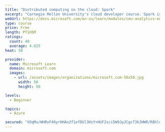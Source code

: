 ```yaml
---
title: "Distributed computing on the cloud: Spark"
excerpt: "Carnegie Mellon University's cloud developer course. Spark is an open-source cluster-computing framework with different strengths than MapReduce has. Learn about how Spark works."
webUrl: https://docs.microsoft.com/en-us/learn/modules/cmu-analytics-engines-spark/
type: course
price: Free
length: PT1H5M
ratings:
  count: 40
  average: 4.825
heat: 50

provider:
  name: Microsoft Learn
  domain: microsoft.com
  images:
    - url: /assets/images/organizations/microsoft.com-50x50.jpg
      width: 50
      height: 50

levels:
  - Beginner

topics:
  - Azure

secured: "VOqMu/WHRxF40yrHHAo2f1efDUl3HzY+HUF2sci5W9JpJCgcT3k3HWR/R8hluvv4cX2CIAT/O7VEREsoXGCl5Y8re8YyvBICCmY6Gi1JDJPxXaug75x40p/uEs64JuwkSSwg9xK8GUgBuRdT1Y9/jp75DMMkYIhEXk8BIzqbjR8Hsvlb/xV8WUj/eWZFVyYMazlC2gk2uHeJsa0PHhpKd4bdEfTXRfb6nz7aSb4e6iA9mxa9mJJ+YKJTMXkp6zJ2OZ2j2uYHegkz9RyHki56Wmy3ytaYP0LWudvqMhGypLFXVS1DlMBLvp+Z8aKrDkhJdl1GyQ+9o/I1EbJu4PUxFhQBh9dPt9kSt+3CezqKJhHGsJ49mv5VEMqco2D3HO2mb/4x7f5s7u7S1zCsnLJ4vPp1oEIYy0mrSZAhg7FQf1E=;UmwIeALHaeiKtsOnvO24Fw=="
---
```


